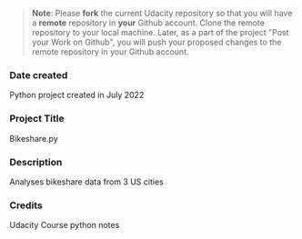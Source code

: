 >**Note**: Please **fork** the current Udacity repository so that you will have a **remote** repository in **your** Github account. Clone the remote repository to your local machine. Later, as a part of the project "Post your Work on Github", you will push your proposed changes to the remote repository in your Github account.

### Date created
Python project created in July 2022

### Project Title
Bikeshare.py

### Description
Analyses bikeshare data from 3 US cities

### Credits
Udacity Course python notes

